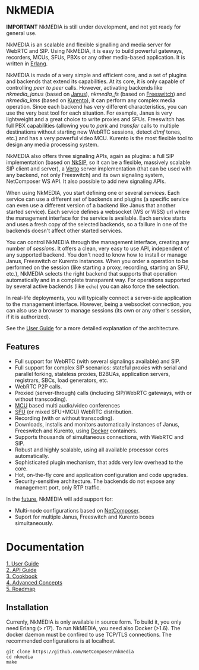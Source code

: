 
# NkMEDIA

**IMPORTANT** NkMEDIA is still under development, and not yet ready for general use.

NkMEDIA is an scalable and flexible signalling and media server for WebRTC and SIP. Using NkMEDIA, it is easy to build powerful gateways, recorders, MCUs, SFUs, PBXs or any other media-based application. It is written in [Erlang](http://www.erlang.org).

NkMEDIA is made of a very simple and efficient core, and a set of plugins and backends that extend its capabilities. At its core, it is only capable of controlling _peer to peer_ calls. However, activating backends like _nkmedia_janus_ (based on [Janus](https://janus.conf.meetecho.com/index.html)), _nkmedia_fs_ (based on [Freeswitch](https://freeswitch.org)) and _nkmedia_kms_ (based on [Kurento](https://www.kurento.org)), it can perform any complex media operation. Since each backend has very different characteristics, you can use the very best tool for each situation. For example, Janus is very lightweight and a great choice to write proxies and SFUs. Freeswitch has full PBX capabilities (allowing you to _park_ and _transfer_ calls to multiple destinations without starting new WebRTC sessions, detect _dtmf_ tones, etc.) and has a very powerful video MCU. Kurento is the most flexible tool to design any media processing system.

NkMEDIA also offers three signaling APIs, again as plugins: a full SIP implementation (based on [NkSIP](https://github.com/NetComposer/nksip), so it can be a flexible, massively scalable SIP client and server), a  [Verto](http://evoluxbr.github.io/verto-docs/) server implementation (that can be used with any backend, not only Freeswitch) and its own signaling system, NetComposer WS API. It also possible to add new signaling APIs.

When using NkMEDIA, you start defining one or several _services_. Each service can use a different set of backends and plugins (a specific service can even use a different version of a backend like Janus that another started service). Each service defines a websocket (WS or WSS) url where the management interface for the service is available. Each service starts and uses a fresh copy of the selected backends, so a faillure in one of the backends doesn't affect other started services.

You can control NkMEDIA through the management interface, creating any number of _sessions_. It offers a clean, very easy to use API, independent of any supported backend. You don't need to know how to install or manage Janus, Freeswitch or Kurento instances. When you order a operation to be performed on the session (like starting a proxy, recording, starting an SFU, etc.), NkMEDIA selects the right backend that supports that operation automatically and in a complete transparent way. For operations supported by several active backends (like `echo`) you can also force the selection.

In real-life deployments, you will typically connect a server-side application to the management interface. However, being a websocket connection, you can also use a browser to manage sessions (its own or any other's session, if it is authorized).

See the [User Guide](doc/user_guide.md) for a more detailed explanation of the architecture. 

## Features
* Full support for WebRTC (with several signalings available) and SIP.
* Full support for complex SIP scenarios: stateful proxies with serial and parallel forking, stateless proxies, B2BUAs, application servers, registrars, SBCs, load generators, etc.
* WebRTC P2P calls.
* Proxied (server-through) calls (including SIP/WebRTC gateways, with or without transcoding).
* [MCU](https://webrtcglossary.com/mcu/) based multi audio/video conferences
* [SFU](https://webrtcglossary.com/sfu/) (or mixed SFU+MCU) WebRTC distribution.
* Recording (with or without transcoding).
* Downloads, installs and monitors automatically instances of Janus, Freeswitch and Kurento, using [Docker](https://www.docker.com) containers.
* Supports thousands of simultaneous connections, with WebRTC and SIP.
* Robust and highly scalable, using all available processor cores automatically.
* Sophisticated plugin mechanism, that adds very low overhead to the core.
* Hot, on-the-fly core and application configuration and code upgrades.
* Security-sensitive architecture. The backends do not expose any management port, only RTP traffic.


In the [future](doc/roadmap.md), NkMEDIA will add support for:
* Multi-node configurations based on [NetComposer](http://www.slideshare.net/carlosjgf/net-composer-v2).
* Suport for multiple Janus, Freeswitch and Kurento boxes simultaneously.


# Documentation

[ 1. User Guide](doc/user_guide.md)<br/>
[ 2. API Guide](doc/api.md)<br/>
[ 3. Cookbook](doc/cookbook.md)<br/>
[ 4. Advanced Concepts](doc/advanced.md)<br/>
[ 5. Roadmap](doc/roadmap.md)<br/>


## Installation

Currenly, NkMEDIA is only available in source form. To build it, you only need Erlang (> r17). 
To run NkMEDIA, you need also Docker (>1.6). The docker daemon must be confired to use TCP/TLS connections. The recommended configurations is at localhost.

```
git clone https://github.com/NetComposer/nkmedia
cd nkmedia
make
```







